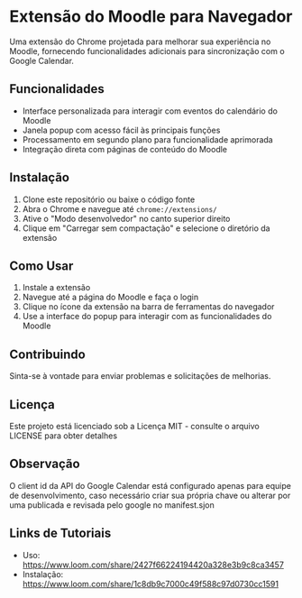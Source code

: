 # Extensão do Moodle para Navegador

Uma extensão do Chrome projetada para melhorar sua experiência no Moodle, fornecendo funcionalidades adicionais para sincronização com o Google Calendar.

## Funcionalidades

- Interface personalizada para interagir com eventos do calendário do Moodle
- Janela popup com acesso fácil às principais funções
- Processamento em segundo plano para funcionalidade aprimorada
- Integração direta com páginas de conteúdo do Moodle

## Instalação

1. Clone este repositório ou baixe o código fonte
2. Abra o Chrome e navegue até `chrome://extensions/`
3. Ative o "Modo desenvolvedor" no canto superior direito
4. Clique em "Carregar sem compactação" e selecione o diretório da extensão

## Como Usar

1. Instale a extensão
2. Navegue até a página do Moodle e faça o login
3. Clique no ícone da extensão na barra de ferramentas do navegador
4. Use a interface do popup para interagir com as funcionalidades do Moodle

## Contribuindo

Sinta-se à vontade para enviar problemas e solicitações de melhorias.

## Licença

Este projeto está licenciado sob a Licença MIT - consulte o arquivo LICENSE para obter detalhes

## Observação
O client id da API do Google Calendar está configurado apenas para equipe de desenvolvimento, caso necessário criar sua própria chave ou alterar por uma publicada e revisada pelo google no manifest.sjon

## Links de Tutoriais

- Uso: https://www.loom.com/share/2427f66224194420a328e3b9c8ca3457
- Instalação: https://www.loom.com/share/1c8db9c7000c49f588c97d0730cc1591